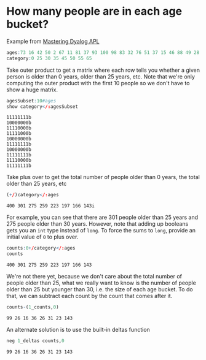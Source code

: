 # How many people are in each age bucket?

Example from [Mastering Dyalog APL](https://mastering.dyalog.com/Introduction.html#a-useful-application)

```q
ages:73 16 42 50 2 67 11 81 37 93 100 98 83 32 76 51 37 15 46 88 49 28 100 9 29 69 87 27 54 68 23 80 39 22 86 2 58 84 17 18 89 13 38 38 28 19 69 10 53 94 49 16 51 52 18 47 59 67 39 23 41 84 70 40 85 86 20 1 77 100 12 76 79 53 88 20 85 12 19 89 72 48 86 97 54 1 39 62 94 51 50 50 8 99 31 24 87 71 84 98 56 35 6 83 27 65 78 50 59 17 70 51 35 12 48 30 93 43 20 5 79 1 88 25 46 72 81 29 27 84 97 27 94 90 62 28 61 97 78 22 66 89 37 37 26 98 27 19 99 51 36 99 61 1 49 45 79 63 78 8 23 48 29 7 93 3 15 54 14 15 48 39 96 65 27 79 35 16 29 7 43 16 26 48 51 40 82 49 14 3 48 8 25 41 62 73 45 83 80 7 51 9 83 53 18 27 81 20 16 45 7 82 56 18 41 32 3 91 92 24 6 99 6 100 42 88 97 75 77 76 98 32 43 3 28 29 62 9 6 53 34 96 32 49 57 34 78 10 45 76 88 96 48 36 2 53 18 49 18 20 38 47 69 75 60 89 82 16 48 83 13 35 55 40 17 43 73 89 30 49 1 17 53 76 99 44 88 52 78 21 45 58 50 85 55 68 100 73 95 84 52 90 80 35 28 11 77 45 54 77 100 20 52 13 29 58 2 69 41 98 97 51 96 17 10 66 80 16 59 32 94 93 73 30 7 6 55 73 54 55 69 14 99 5 37 91 2 99 47 6 29 84 6 100 52 72 77 68 91 40 4 56 24 40 52 15 2 23 33 99 46 98 63 60 17 51 29 67 67 96 75 61 3 53 5 12 35 97 86 97 92 82 66 85 70 35 3 3 78 26
category:0 25 30 35 45 50 55 65
```

Take outer product to get a matrix where each row tells you whether a given person is older than 0 years, older than 25 years, etc. Note that we're only computing the outer product with the first 10 people so we don't have to show a huge matrix.

```q
agesSubset:10#ages
show category</:agesSubset
```

```
11111111b
10000000b
11110000b
11111000b
10000000b
11111111b
10000000b
11111111b
11110000b
11111111b
```

Take plus over to get the total number of people older than 0 years, the total older than 25 years, etc

```q
(+/)category</:ages
```

```
400 301 275 259 223 197 166 143i
```

For example, you can see that there are 301 people older than 25 years and 275 people older than 30 years. However, note that adding up booleans gets you an `int` type instead of `long`. To force the sums to `long`, provide an initial value of `0` to plus over.

```q
counts:0+/category</:ages
counts
```

```
400 301 275 259 223 197 166 143
```

We're not there yet, because we don't care about the total number of people older than 25, what we really want to know is the number of people older than 25 but younger than 30, i.e. the size of each age bucket. To do that, we can subtract each count by the count that comes after it.

```q
counts-(1_counts,0)
```

```
99 26 16 36 26 31 23 143
```

An alternate solution is to use the built-in deltas function

```q
neg 1_deltas counts,0
```

```
99 26 16 36 26 31 23 143
```
